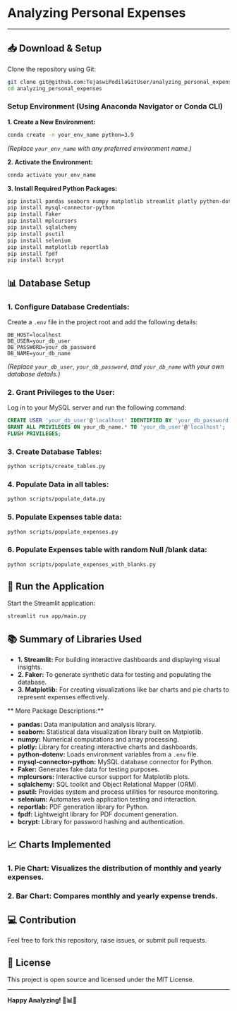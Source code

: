# **Analyzing Personal Expenses**

---

## **📥 Download & Setup**
Clone the repository using Git:
```bash
git clone git@github.com:TejaswiPodilaGitUser/analyzing_personal_expenses.git
cd analyzing_personal_expenses
```

### **Setup Environment (Using Anaconda Navigator or Conda CLI)**

**1. Create a New Environment:**
```bash
conda create -n your_env_name python=3.9
```
*(Replace `your_env_name` with any preferred environment name.)*

**2. Activate the Environment:**
```bash
conda activate your_env_name
```

**3. Install Required Python Packages:**
```bash
pip install pandas seaborn numpy matplotlib streamlit plotly python-dotenv
pip install mysql-connector-python
pip install Faker
pip install mplcursors
pip install sqlalchemy
pip install psutil
pip install selenium
pip install matplotlib reportlab
pip install fpdf
pip install bcrypt
```

## **📊 Database Setup**

### **1. Configure Database Credentials:**
Create a `.env` file in the project root and add the following details:
```env
DB_HOST=localhost
DB_USER=your_db_user
DB_PASSWORD=your_db_password
DB_NAME=your_db_name
```
*(Replace `your_db_user`, `your_db_password`, and `your_db_name` with your own database details.)*

### **2. Grant Privileges to the User:**
Log in to your MySQL server and run the following command:
```sql
CREATE USER 'your_db_user'@'localhost' IDENTIFIED BY 'your_db_password';
GRANT ALL PRIVILEGES ON your_db_name.* TO 'your_db_user'@'localhost';
FLUSH PRIVILEGES;
```

### **3. Create Database Tables:**
```bash
python scripts/create_tables.py
```

### **4. Populate Data in all tables:**
```bash
python scripts/populate_data.py
```

### **5. Populate Expenses table data:**
```bash
python scripts/populate_expenses.py
```

### **6. Populate Expenses table with random Null /blank data:**
```bash
python scripts/populate_expenses_with_blanks.py
```

## **🚀 Run the Application**
Start the Streamlit application:
```bash
streamlit run app/main.py
```

## **📚 Summary of Libraries Used**

- **1. Streamlit:** For building interactive dashboards and displaying visual insights.
- **2. Faker:** To generate synthetic data for testing and populating the database.
- **3. Matplotlib:** For creating visualizations like bar charts and pie charts to represent expenses effectively.

** More Package Descriptions:**
- **pandas:** Data manipulation and analysis library.
- **seaborn:** Statistical data visualization library built on Matplotlib.
- **numpy:** Numerical computations and array processing.
- **plotly:** Library for creating interactive charts and dashboards.
- **python-dotenv:** Loads environment variables from a `.env` file.
- **mysql-connector-python:** MySQL database connector for Python.
- **Faker:** Generates fake data for testing purposes.
- **mplcursors:** Interactive cursor support for Matplotlib plots.
- **sqlalchemy:** SQL toolkit and Object Relational Mapper (ORM).
- **psutil:** Provides system and process utilities for resource monitoring.
- **selenium:** Automates web application testing and interaction.
- **reportlab:** PDF generation library for Python.
- **fpdf:** Lightweight library for PDF document generation.
- **bcrypt:** Library for password hashing and authentication.


## **📈 Charts Implemented**

### **1. Pie Chart:** Visualizes the distribution of monthly and yearly expenses.
### **2. Bar Chart:** Compares monthly and yearly expense trends.

## **💻 Contribution**
Feel free to fork this repository, raise issues, or submit pull requests.

## **📜 License**
This project is open source and licensed under the MIT License.

---
**Happy Analyzing! 🚀📊✨**

